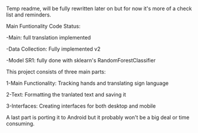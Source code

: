 Temp readme, will be fully rewritten later on but for now it's more of a check list and reminders.

Main Funtionality Code Status:

-Main: full translation implemented

-Data Collection: Fully implemented v2

-Model SR1: fully done with sklearn's RandomForestClassifier



This project consists of three main parts:

1-Main Functionality: Tracking hands and translating sign language

2-Text: Formatting the tranlated text and saving it

3-Interfaces: Creating interfaces for both desktop and mobile

A last part is porting it to Android but it probably won't be a big deal or time consuming.
